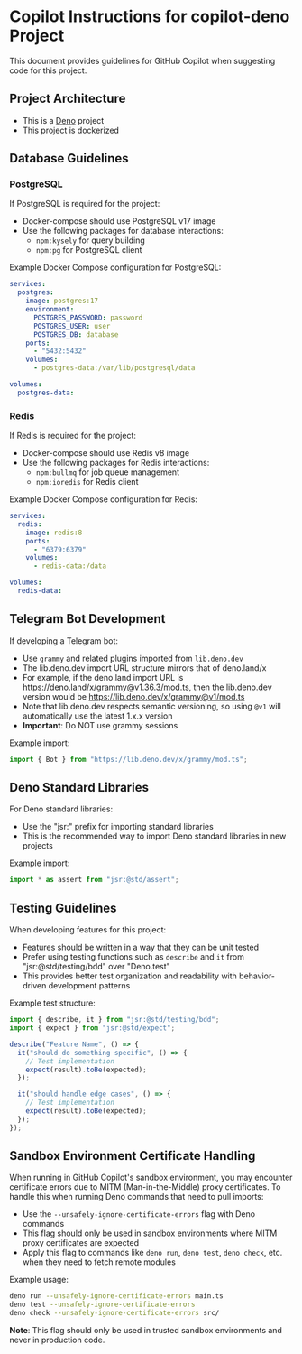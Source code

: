 # Copilot Instructions for copilot-deno Project

This document provides guidelines for GitHub Copilot when suggesting code for this project.

## Project Architecture

- This is a [Deno](https://deno.land/) project
- This project is dockerized

## Database Guidelines

### PostgreSQL

If PostgreSQL is required for the project:

- Docker-compose should use PostgreSQL v17 image
- Use the following packages for database interactions:
  - `npm:kysely` for query building
  - `npm:pg` for PostgreSQL client

Example Docker Compose configuration for PostgreSQL:

```yaml
services:
  postgres:
    image: postgres:17
    environment:
      POSTGRES_PASSWORD: password
      POSTGRES_USER: user
      POSTGRES_DB: database
    ports:
      - "5432:5432"
    volumes:
      - postgres-data:/var/lib/postgresql/data

volumes:
  postgres-data:
```

### Redis

If Redis is required for the project:

- Docker-compose should use Redis v8 image
- Use the following packages for Redis interactions:
  - `npm:bullmq` for job queue management
  - `npm:ioredis` for Redis client

Example Docker Compose configuration for Redis:

```yaml
services:
  redis:
    image: redis:8
    ports:
      - "6379:6379"
    volumes:
      - redis-data:/data

volumes:
  redis-data:
```

## Telegram Bot Development

If developing a Telegram bot:

- Use `grammy` and related plugins imported from `lib.deno.dev`
- The lib.deno.dev import URL structure mirrors that of deno.land/x
- For example, if the deno.land import URL is https://deno.land/x/grammy@v1.36.3/mod.ts, then the lib.deno.dev version would be https://lib.deno.dev/x/grammy@v1/mod.ts
- Note that lib.deno.dev respects semantic versioning, so using `@v1` will automatically use the latest 1.x.x version
- **Important**: Do NOT use grammy sessions

Example import:

```typescript
import { Bot } from "https://lib.deno.dev/x/grammy/mod.ts";
```

## Deno Standard Libraries

For Deno standard libraries:

- Use the "jsr:" prefix for importing standard libraries
- This is the recommended way to import Deno standard libraries in new projects

Example import:

```typescript
import * as assert from "jsr:@std/assert";
```

## Testing Guidelines

When developing features for this project:

- Features should be written in a way that they can be unit tested
- Prefer using testing functions such as `describe` and `it` from "jsr:@std/testing/bdd" over "Deno.test"
- This provides better test organization and readability with behavior-driven development patterns

Example test structure:

```typescript
import { describe, it } from "jsr:@std/testing/bdd";
import { expect } from "jsr:@std/expect";

describe("Feature Name", () => {
  it("should do something specific", () => {
    // Test implementation
    expect(result).toBe(expected);
  });

  it("should handle edge cases", () => {
    // Test implementation
    expect(result).toBe(expected);
  });
});
```

## Sandbox Environment Certificate Handling

When running in GitHub Copilot's sandbox environment, you may encounter certificate errors due to MITM (Man-in-the-Middle) proxy certificates. To handle this when running Deno commands that need to pull imports:

- Use the `--unsafely-ignore-certificate-errors` flag with Deno commands
- This flag should only be used in sandbox environments where MITM proxy certificates are expected
- Apply this flag to commands like `deno run`, `deno test`, `deno check`, etc. when they need to fetch remote modules

Example usage:

```bash
deno run --unsafely-ignore-certificate-errors main.ts
deno test --unsafely-ignore-certificate-errors
deno check --unsafely-ignore-certificate-errors src/
```

**Note**: This flag should only be used in trusted sandbox environments and never in production code.